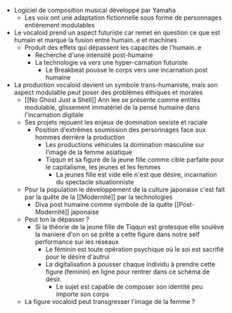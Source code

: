- Logiciel de composition musical développé par Yamaha
	- Les voix ont une adaptation fictionnelle sous forme de personnages entièrement modulables
- Le vocaloid prend un aspect futuriste car remet en question ce que est humain et marque la fusion entre humain..e et machines
	- Produit des effets qui dépassent les capacités de l'humain..e
		- Recherche d'une intensité post-humaine
		- La technologie va vers une hyper-carnation futuriste
			- Le Breakbeat pousse le corps vers une incarnation post humaine
- La production vocaloid devient un symbole trans-humaniste, mais son aspect modulable peut poser des problèmes éthiques et morales
	- [[No Ghost Just a Shell]] Ann lee se présente comme entités modulable, glissement immatériel de la pensé humaine dans l'incarnation digitale
	- Ses projets rejouent les enjeux de domination sexiste et raciale
		- Position d'extrêmes soumission des personnages face aux hommes derrière la production
			- Les productions véhicules la domination masculine sur l'image de la femme asiatique
			- Tiqqun et sa figure de la jeune fille comme cible parfaite pour le capitalisme, les jeunes et les femmes
				- La jeunes fille est vide elle n'est que désire, incarnation du spectacle situationniste
	- Pour la population le développement de la culture japonaise c'est fait par la quête de la [[Modernité]] par la technologies
		- Diva post humaine comme symbole de la quête [[Post-Modernité]] japonaise
	- Peut ton la dépasser ?
		- Si la théorie de la jeune fille de Tiqqun est grotesque elle soulève la maniere d'on on se prête a cette figure dans notre self performance sur les réseaux
			- Le féminin est toute opération psychique où le soi est sacrifié pour le désire d'autrui
			- La digitalisation à pousser chaque individu à prendre cette figure (feminin) en ligne pour rentrer dans ce schéma de désir.
				- Le sujet est capable de composer son identité peu importe son corps
	- La figure vocaloid peut transgresser l'image de la femme ?